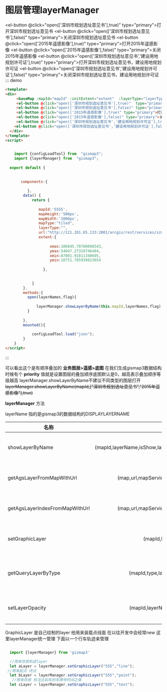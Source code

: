 # 图层管理layerManager



   <baseMap :mapId="mapId" :initExtent="extent"  :layerType="layerType"  :mapType="mapType"  :mapHeight="mapHeight"  :mapWidth="mapWidth" :url="url"></baseMap>
   <el-button @click="open(['深圳市规划选址意见书'],true)"  type="primary">打开深圳市规划选址意见书</el-button>
   <el-button @click="open(['深圳市规划选址意见书'],false)" type="primary">关闭深圳市规划选址意见书</el-button>
   <el-button @click="open(['2015年遥感影像'],true)" type="primary">打开2015年遥感影像</el-button>
   <el-button @click="open(['2015年遥感影像'],false)" type="primary">关闭2015年遥感影像</el-button>
   <el-button @click="open(['深圳市规划选址意见书','建设用地规划许可证'],true)" type="primary">打开深圳市规划选址意见书，建设用地规划许可证</el-button>
   <el-button @click="open(['深圳市规划选址意见书','建设用地规划许可证'],false)" type="primary">关闭深圳市规划选址意见书，建设用地规划许可证</el-button>
::: demo

```html
<template>
<div>
     <baseMap :mapId="mapId" :initExtent="extent"  :layerType="layerType"  :mapType="mapType"  :mapHeight="mapHeight"  :mapWidth="mapWidth" :url="url"></baseMap>
     <el-button @click="open(['深圳市规划选址意见书'],true)"  type="primary">打开深圳市规划选址意见书</el-button>
     <el-button @click="open(['深圳市规划选址意见书'],false)" type="primary">关闭深圳市规划选址意见书</el-button>
     <el-button @click="open(['2015年遥感影像'],true)" type="primary">打开2015年遥感影像</el-button>
     <el-button @click="open(['2015年遥感影像'],false)" type="primary">关闭2015年遥感影像</el-button>
     <el-button @click="open(['深圳市规划选址意见书','建设用地规划许可证'],true)" type="primary">打开深圳市规划选址意见书，建设用地规划许可证</el-button>
    <el-button @click="open(['深圳市规划选址意见书','建设用地规划许可证'],false)" type="primary">关闭深圳市规划选址意见书，建设用地规划许可证</el-button>
  </div>
</template>
<script>

  
    import {configLoadTool} from  "gismap3";
    import {layerManager} from  "gismap3";
    
  export default {
      
      
       components:{
           
          },
        data() {
            return {
                
               mapId:'5555',  
               mapHeight:'500px',
               mapWidth:'1000px',
               mapType:"tiled",
               layerType:"",
               url:"http://121.201.65.133:2001/arcgis/rest/services/szmap_10_170117/MapServer",
               extent:{                      
                          
                    xmax:106845.70780098543,
                    ymax:54047.27319746484,
                    xmin:87001.91811340605,
                    ymin:18751.785939823654
                                    
                 },
               
        
            }
        },
        methods:{
          open(layerNames,flag){
              
              layerManager.showLayerByName(this.mapId,layerNames,flag);
          }
           
        },
        mounted(){
           
            configLoadTool.load("json");
        }
    }
</script>
```
:::


可以看出这个是有顺序叠加的 **业务图层>遥感>底图** 在我们生成gismap3数据结构时候有个 **priority** 
值就是设置图层的叠加顺序底图默认是0，越高表示叠加顺序等级越高 layerManager.showLayerByName不建议不同类型的图层打开
~~layerManager.showLayerByName(mapId,["深圳市规划选址意见书","2015年遥感影像"],true)~~


**layerManager** 方法

layerName 指的是gismap3的数据结构的DISPLAYLAYERNAME

|名称  |参数  | 参数类型参数描述  |描述  |
|---|-----:|:----:|:----:|
|  showLayerByName     |   (mapId,layerName,isShow,layerType='')    |  (string,string,Boolean,string) (地图id，数据结构的DISPLAYLAYERNAME，是否打开，图层类型默认不传)      | 根据图层名称组 打开或关闭图层  |
|  getAgsLayerFromMapWithUrl    |    (map,url,mapServiceType = '')   | (string,string,string) (arcgis map对象，数据结构的MAPSERVICES，图层类型默认不传)      |    获取arcgis 的 layer 对象  |
|  getAgsLayerIndexFromMapWithUrl    |    (map,url,mapServiceType = '')   | (string,string,string)     (arcgis map对象，数据结构的MAPSERVICES，图层类型默认不传)   |     获取arcgis 的 layer 对象   |
|  setGraphicLayer    |    (mapId,layerName)   | (string,string)   (地图id，自定义名称)    |   申请一个新的GraphicLayer 若已经有了则会返回原来的  |
|  getQueryLayerByType    |   (mapId,type,layerNames)  | (string,string,Arrary)       |    根据top，special，visible获取图层的layerConfig  |
|  setLayerOpacity    |   (mapId,layerName,alpha) | (string,string,Number)    (地图id，数据结构的DISPLAYLAYERNAME，alpha透明度)  |    根据图层名称设置整个图层的透明度 |



GraphicLayer 是自己绘制的layer 他用来装载点线面
在以往开发中会经常new 这里layerManager统一管理
下面以一个行车轨迹来管理
```javascript

  import {layerManager} from 'gismap3'

  //用来存放轨迹layer
  let aLayer = layerManager.setGraphicLayer("555","line");
 //用来起点 终点
  let bLayer = layerManager.setGraphicLayer("555","point");
   //用来存放 标注比如车的车牌号时间之类
  let cLayer = layerManager.setGraphicLayer("555","text");
  

```


